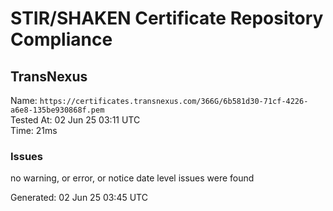 # STIR/SHAKEN Certificate Repository Compliance

## TransNexus

Name: `https://certificates.transnexus.com/366G/6b581d30-71cf-4226-a6e8-135be930868f.pem`\
Tested At: 02 Jun 25 03:11 UTC\
Time: 21ms

### Issues

no warning, or error, or notice date level issues were found

Generated: 02 Jun 25 03:45 UTC